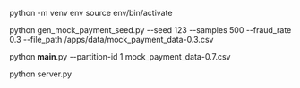

python -m venv env
source env/bin/activate

python gen_mock_payment_seed.py --seed 123 --samples 500 --fraud_rate 0.3 --file_path /apps/data/mock_payment_data-0.3.csv 

python __main__.py --partition-id 1 mock_payment_data-0.7.csv

python server.py
 